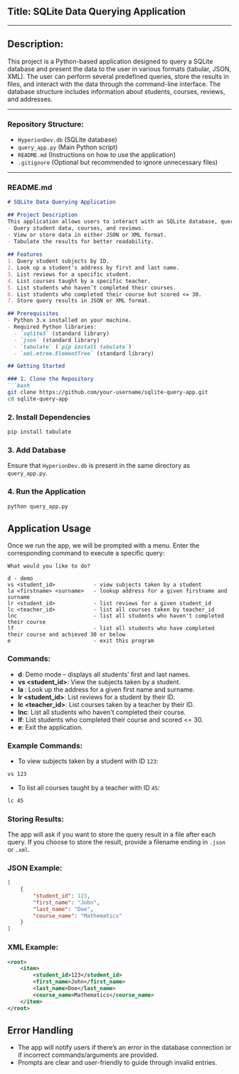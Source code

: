 ## Title: **SQLite Data Querying Application**

---

## Description:

This project is a Python-based application designed to query a SQLite database and present the data to the user in various formats (tabular, JSON, XML). The user can perform several predefined queries, store the results in files, and interact with the data through the command-line interface. The database structure includes information about students, courses, reviews, and addresses.

---

### Repository Structure:

- `HyperionDev.db` (SQLite database)
- `query_app.py` (Main Python script)
- `README.md` (Instructions on how to use the application)
- `.gitignore` (Optional but recommended to ignore unnecessary files)

---

### README.md

```markdown
# SQLite Data Querying Application

## Project Description
This application allows users to interact with an SQLite database, query various types of data, and store query results in different formats. The app includes functionality to:
- Query student data, courses, and reviews.
- View or store data in either JSON or XML format.
- Tabulate the results for better readability.
  
## Features
1. Query student subjects by ID.
2. Look up a student's address by first and last name.
3. List reviews for a specific student.
4. List courses taught by a specific teacher.
5. List students who haven’t completed their courses.
6. List students who completed their course but scored <= 30.
7. Store query results in JSON or XML format.

## Prerequisites
- Python 3.x installed on your machine.
- Required Python libraries:
  - `sqlite3` (standard library)
  - `json` (standard library)
  - `tabulate` (`pip install tabulate`)
  - `xml.etree.ElementTree` (standard library)

## Getting Started

### 1. Clone the Repository
```bash
git clone https://github.com/your-username/sqlite-query-app.git
cd sqlite-query-app
```

### 2. Install Dependencies
```bash
pip install tabulate
```

### 3. Add Database
Ensure that `HyperionDev.db` is present in the same directory as `query_app.py`.

### 4. Run the Application
```bash
python query_app.py
```

## Application Usage

Once we run the app, we will be prompted with a menu. Enter the corresponding command to execute a specific query:

```text
What would you like to do?

d - demo
vs <student_id>            - view subjects taken by a student
la <firstname> <surname>   - lookup address for a given firstname and surname
lr <student_id>            - list reviews for a given student_id
lc <teacher_id>            - list all courses taken by teacher_id
lnc                        - list all students who haven't completed their course
lf                         - list all students who have completed their course and achieved 30 or below
e                          - exit this program
```

### Commands:

- **d**: Demo mode – displays all students’ first and last names.
- **vs <student_id>**: View the subjects taken by a student.
- **la <firstname> <surname>**: Look up the address for a given first name and surname.
- **lr <student_id>**: List reviews for a student by their ID.
- **lc <teacher_id>**: List courses taken by a teacher by their ID.
- **lnc**: List all students who haven't completed their course.
- **lf**: List students who completed their course and scored <= 30.
- **e**: Exit the application.

### Example Commands:
- To view subjects taken by a student with ID `123`:
```bash
vs 123
```
- To list all courses taught by a teacher with ID `45`:
```bash
lc 45
```

### Storing Results:
The app will ask if you want to store the query result in a file after each query. If you choose to store the result, provide a filename ending in `.json` or `.xml`.

### JSON Example:
```json
[
    {
        "student_id": 123,
        "first_name": "John",
        "last_name": "Doe",
        "course_name": "Mathematics"
    }
]
```

### XML Example:
```xml
<root>
    <item>
        <student_id>123</student_id>
        <first_name>John</first_name>
        <last_name>Doe</last_name>
        <course_name>Mathematics</course_name>
    </item>
</root>
```

## Error Handling
- The app will notify users if there’s an error in the database connection or if incorrect commands/arguments are provided.
- Prompts are clear and user-friendly to guide through invalid entries.

